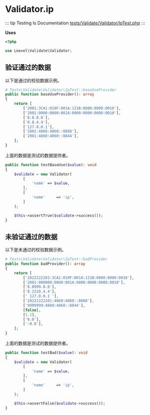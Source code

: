 # Validator.ip

::: tip Testing Is Documentation
[tests/Validate/Validator/IpTest.php](https://github.com/hunzhiwange/framework/blob/master/tests/Validate/Validator/IpTest.php)
:::
    
**Uses**

``` php
<?php

use Leevel\Validate\Validator;
```

## 验证通过的数据

以下是通过的校验数据示例。

``` php
# Tests\Validate\Validator\IpTest::baseUseProvider
public function baseUseProvider(): array
{
    return [
        ['2001:3CA1:010F:001A:121B:0000:0000:0010'],
        ['2001:0000:0000:001A:0000:0000:0000:0010'],
        ['8.8.8.8'],
        ['8.8.4.4'],
        ['127.0.0.1'],
        ['2001:4860:4860::8888'],
        ['2001:4860:4860::8844'],
    ];
}
```

上面的数据是测试的数据提供者。


``` php
public function testBaseUse($value): void
{
    $validate = new Validator(
        [
            'name' => $value,
        ],
        [
            'name'     => 'ip',
        ]
    );

    $this->assertTrue($validate->success());
}
```
    
## 未验证通过的数据

以下是未通过的校验数据示例。

``` php
# Tests\Validate\Validator\IpTest::badProvider
public function badProvider(): array
{
    return [
        ['2022222201:3CA1:010F:001A:121B:0000:0000:0010'],
        ['2001:000000:0000:001A:0000:0000:0000:0010'],
        ['8.8999.8.8'],
        ['8.2228.4.4'],
        [' 127.0.0.1 '],
        ['20222222201:4860:4860::8888'],
        ['9999999:4860:4860::8844'],
        [false],
        [1.1],
        ['0.0'],
        ['-0.0'],
    ];
}
```

上面的数据是测试的数据提供者。


``` php
public function testBad($value): void
{
    $validate = new Validator(
        [
            'name' => $value,
        ],
        [
            'name'     => 'ip',
        ]
    );

    $this->assertFalse($validate->success());
}
```